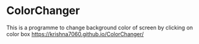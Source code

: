 # ColorChanger
This is a programme to change background color of screen by clicking on color box
 https://krishna7060.github.io/ColorChanger/
